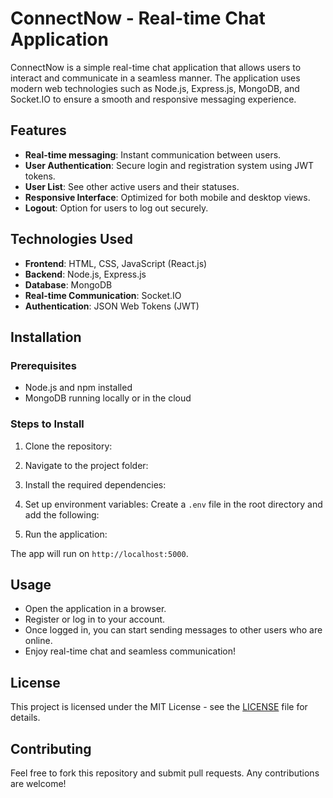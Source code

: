 # ConnectNow - Real-time Chat Application

ConnectNow is a simple real-time chat application that allows users to interact and communicate in a seamless manner. The application uses modern web technologies such as Node.js, Express.js, MongoDB, and Socket.IO to ensure a smooth and responsive messaging experience.

## Features
- **Real-time messaging**: Instant communication between users.
- **User Authentication**: Secure login and registration system using JWT tokens.
- **User List**: See other active users and their statuses.
- **Responsive Interface**: Optimized for both mobile and desktop views.
- **Logout**: Option for users to log out securely.

## Technologies Used
- **Frontend**: HTML, CSS, JavaScript (React.js)
- **Backend**: Node.js, Express.js
- **Database**: MongoDB
- **Real-time Communication**: Socket.IO
- **Authentication**: JSON Web Tokens (JWT)

## Installation

### Prerequisites
- Node.js and npm installed
- MongoDB running locally or in the cloud

### Steps to Install
1. Clone the repository:

2. Navigate to the project folder:

3. Install the required dependencies:

4. Set up environment variables:
Create a `.env` file in the root directory and add the following:

5. Run the application:

The app will run on `http://localhost:5000`.

## Usage

- Open the application in a browser.
- Register or log in to your account.
- Once logged in, you can start sending messages to other users who are online.
- Enjoy real-time chat and seamless communication!

## License
This project is licensed under the MIT License - see the [LICENSE](LICENSE) file for details.

## Contributing
Feel free to fork this repository and submit pull requests. Any contributions are welcome!



